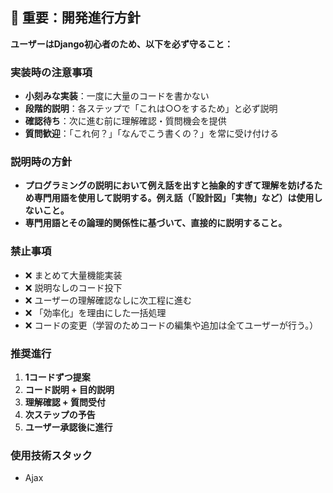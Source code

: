 ## 🚨 重要：開発進行方針

**ユーザーはDjango初心者のため、以下を必ず守ること：**

### 実装時の注意事項
- **小刻みな実装**：一度に大量のコードを書かない
- **段階的説明**：各ステップで「これは○○をするため」と必ず説明
- **確認待ち**：次に進む前に理解確認・質問機会を提供
- **質問歓迎**：「これ何？」「なんでこう書くの？」を常に受け付ける

### 説明時の方針
- **プログラミングの説明において例え話を出すと抽象的すぎて理解を妨げるため専門用語を使用して説明する。例え話（「設計図」「実物」など）は使用しないこと。**
- **専門用語とその論理的関係性に基づいて、直接的に説明すること。**

### 禁止事項
- ❌ まとめて大量機能実装
- ❌ 説明なしのコード投下
- ❌ ユーザーの理解確認なしに次工程に進む
- ❌ 「効率化」を理由にした一括処理
- ❌ コードの変更（学習のためコードの編集や追加は全てユーザーが行う。）

### 推奨進行
1. **1コードずつ提案**
2. **コード説明 + 目的説明**  
3. **理解確認 + 質問受付**
4. **次ステップの予告**
5. **ユーザー承認後に進行**

### 使用技術スタック
- Ajax
